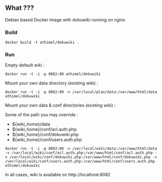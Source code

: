 ## What ???

Debian based Docker image with dokuwiki running on nginx

### Build

```
docker build -t athimel/dokuwiki .
```

### Run

Empty default wiki :

```
docker run -t -i -p 8082:80 athimel/dokuwiki
```

Mount your own data directory (existing wiki) :

```
docker run -t -i -p 8082:80 -v /var/local/plan/data:/var/www/html/data athimel/dokuwiki
```

Mount your own data & conf directories (existing wiki) :

Some of the path you may override :

* ${wiki_home}/data
* ${wiki_home}/conf/acl.auth.php
* ${wiki_home}/conf/dokuwiki.php
* ${wiki_home}/conf/users.auth.php

```
docker run -t -i -p 8082:80 -v /var/local/wiki/data:/var/www/html/data -v /var/local/wiki/conf/acl.auth.php:/var/www/html/conf/acl.auth.php -v /var/local/wiki/conf/dokuwiki.php:/var/www/html/conf/dokuwiki.php -v /var/local/wiki/conf/users.auth.php:/var/www/html/conf/users.auth.php  athimel/dokuwiki
```


In all cases, wiki is available on http://localhost:8082

